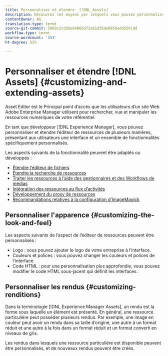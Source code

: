 ```yaml
---
title: Personnaliser et étendre  [!DNL Assets]
description: Découvrez les moyens par lesquels vous pouvez personnaliser et étendre le Partage de ressources et l’Éditeur de ressources, qui proposent aux utilisateurs une interface et un ensemble de fonctionnalités spécialement adaptés.
contentOwner: AG
translation-type: tm+mt
source-git-commit: 5069c2cd26e84866d72a61d36de085dadd556cdd
workflow-type: tm+mt
source-wordcount: '253'
ht-degree: 52%

---
```



# Personnaliser et étendre [!DNL Assets] {#customizing-and-extending-assets}

Asset Editor est le Principal point d’accès que les utilisateurs d’un site Web Adobe Enterprise Manager utilisent pour rechercher, vue et manipuler les ressources numériques de votre référentiel.

En tant que développeur [!DNL Experience Manager], vous pouvez personnaliser et étendre l’éditeur de ressources de plusieurs manières, présentant aux utilisateurs une interface et un ensemble de fonctionnalités spécifiquement personnalisés.

Les aspects suivants de la fonctionnalité peuvent être adaptés ou développés :

* [Étendre l’éditeur de fichiers](asseteditorx.md)
* [Étendre la recherche de ressources](searchx.md)
* [Traiter les ressources à l’aide des gestionnaires et des Workflows de médias](media-handlers.md)
* [Intégration des ressources au flux d’activités](extending-activity-stream.md)
* [Développement du proxy de ressources](proxy.md)
* [Recommandations relatives à la configuration d’ImageMagick](best-practices-for-imagemagick.md)

## Personnaliser l&#39;apparence {#customizing-the-look-and-feel}

Les aspects suivants de l’aspect de l’éditeur de ressources peuvent être personnalisés :

* Logo : vous pouvez ajouter le logo de votre entreprise à l’interface.
* Couleurs et polices : vous pouvez changer les couleurs et polices de l’interface.
* Code HTML : pour une personnalisation plus approfondie, vous pouvez modifier le code HTML sous-jacent qui définit les interfaces.

## Personnaliser les rendus {#customizing-renditions}

Dans la terminologie [!DNL Experience Manager Assets], un rendu est la forme sous laquelle un élément est présenté. En général, une ressource particulière peut posséder plusieurs rendus. Par exemple, une image en couleur peut avoir un rendu dans sa taille d’origine, une autre à un format réduit et une autre à la fois dans un format réduit et un format converti en niveaux de gris.

Les rendus dans lesquels une ressource particulière est disponible peuvent être personnalisés, et de nouveaux rendus peuvent être créés.

